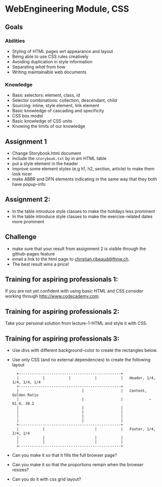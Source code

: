 # WebEngineering Module, CSS

## Goals
### Abilities
- Styling of HTML pages wrt appearance and layout 
- Being able to use CSS rules creatively
- Avoiding duplication in style information
- Separating _what_ from _how_
- Writing maintainable web documents

### Knowledge
- Basic selectors: element, class, id
- Selector combinations: collection, descendant, child
- Sourcing: inline, style element, link element
- Basic knowledge of cascading and specificity
- CSS box model
- Basic knowledge of CSS units
- Knowing the limits of our knowledge

## Assignment 1
- Change Storybook.html document
- Include the `storybook.txt` by in am HTML table
- put a style element in the header
- improve some element styles (e.g h1, h2, section, article) to make them look nicer 
- make ABBR and DFN elements indicating in the same way that they both have popup-info

## Assignment 2:
- In the table introduce style classes to make the holidays less prominent 
- In the table introduce style classes to make the exercise-related dates more prominent 

## Challenge
- make sure that your result from assignment 2 is visible through the github-pages feature
- email a link to the html page to christian.ribeaud@fhnw.ch.
- The best result wins a price!

## Training for aspiring professionals 1:

If you are not yet confident with using basic HTML and CSS
consider working through http://www.codecademy.com.

## Training for aspiring professionals 2:

Take your personal solution from lecture-1-HTML and style it with CSS. 

## Training for aspiring professionals 3:

- Use divs with different background-color to create the rectangles below.
- Use only CSS (and no external dependencies) to create the following layout
        
        +-----------------------------------------------+
        |           |           |           |           |   Header, 1/4, 1/4, 1/4, 1/4
        +-----------------------------------------------+
        |                             |                 |   Content, Golden Ratio
        |                             |                 |            ~ 61.8, 38.2
        |                             |                 |
        |                             |                 |
        |                             |                 |
        |                             |                 |
        +-----------------------------------------------+
        |           |                       |           |   Footer, 1/4, 2/4, 1/4
        |           |                       |           |
        |           |                       |           |
        +-----------------------------------------------+
        
- Can you make it so that it fills the full browser page?        
- Can you make it so that the proportions remain when the browser resizes?    
- Can you do it with css grid layout?    